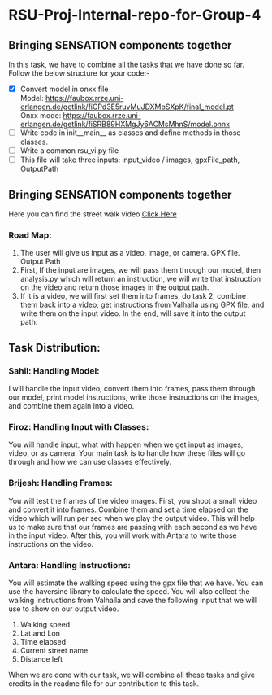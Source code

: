 # RSU-Proj-Internal-repo-for-Group-4
## Bringing SENSATION components together
In this task, we have to combine all the tasks that we have done so far.<br>
Follow the below structure for your code:-
- [x] Convert model in onxx file <br>
Model: https://faubox.rrze.uni-erlangen.de/getlink/fiCPd3E5ruvMuJDXMbSXpK/final_model.pt <br>
Onxx mode: https://faubox.rrze.uni-erlangen.de/getlink/fiSRB89HXMgJy6ACMsMhnS/model.onnx <br>
- [ ] Write code in init__main__ as classes and define methods in those classes.
- [ ] Write a common rsu_vi.py file
- [ ] This file will take three inputs: input_video / images, gpxFile_path, OutputPath

## Bringing SENSATION components together
[videourl]: https://faubox.rrze.uni-erlangen.de/getlink/fi2jjyZMAsSy5NwCPkczft/Street%20Walk.mp4

Here you can find the street walk video [Click Here][videourl]

### Road Map:
1. The user will give us input as a video, image, or camera. GPX file. Output Path
2. First, If the input are images, we will pass them through our model, then analysis.py which will return an instruction, we will write that instruction on the video and return those images in the output path.
3. If it is a video, we will first set them into frames, do task 2, combine them back into a video, get instructions from Valhalla using GPX file, and write them on the input video. In the end, will save it into the output path.

## Task Distribution:
### Sahil: Handling Model:
I will handle the input video, convert them into frames, pass them through our model, print model instructions, write those instructions on the images, and combine them again into a video.

### Firoz: Handling Input with Classes:
You will handle input, what with happen when we get input as images, video, or as camera. Your main task is to handle how these files will go through and how we can use classes effectively.

### Brijesh: Handling Frames:
You will test the frames of the video images. First, you shoot a small video and convert it into frames. Combine them and set a time elapsed on the video which will run per sec when we play the output video. This will help us to make sure that our frames are passing with each second as we have in the input video. After this, you will work with Antara to write those instructions on the video.

### Antara: Handling Instructions:
You will estimate the walking speed using the gpx file that we have. You can use the haversine library to calculate the speed. You will also collect the walking instructions from Valhalla and save the following input that we will use to show on our output video.
1. Walking speed
2. Lat and Lon
3. Time elapsed
4. Current street name
5. Distance left

When we are done with our task, we will combine all these tasks and give credits in the readme file for our contribution to this task.
